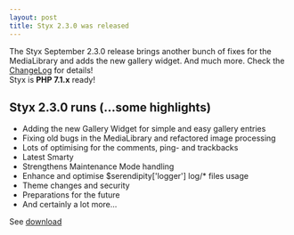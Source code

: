 ```yaml
---
layout: post
title: Styx 2.3.0 was released
---
```


The Styx September 2.3.0 release brings another bunch of fixes for the MediaLibrary and adds the new gallery widget. And much more. Check the [ChangeLog](https://github.com/ophian/styx/blob/2.3.0/docs/NEWS) for details!  
Styx is **PHP 7.1.x** ready!

## Styx 2.3.0 runs (...some highlights)

  - Adding the new Gallery Widget for simple and easy gallery entries
  - Fixing old bugs in the MediaLibrary and refactored image processing
  - Lots of optimising for the comments, ping- and trackbacks
  - Latest Smarty
  - Strengthens Maintenance Mode handling
  - Enhance and optimise $serendipity['logger'] log/* files usage
  - Theme changes and security
  - Preparations for the future
  - And certainly a lot more...

See [download](https://github.com/ophian/styx/releases/tag/2.3.0)